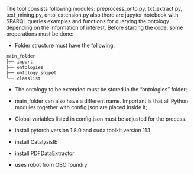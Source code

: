 The tool consists following modules: preprocess_onto.py, txt_extract.py, text_mining.py, onto_extension.py also there are jupyter notebook with SPARQL queries examples and functions for querying the ontology depending on the information of interest. 
Before starting the code, some preparations must be done:
-	Folder structure must have the following:

```bash
main_folder
├── import
├── ontologies
├── ontology_snipet
└── classlist
```
 	
-	The ontology to be extended must be stored in the “ontologies” folder;
-	main_folder can also have a different name. Important is that all Python modules together with config.json are placed inside it;
-	Global variables listed in config.json must be adjusted for the process.


- install pytorch version 1.8.0 and cuda toolkit version 11.1
- install CatalysisIE
- install PDFDataExtractor

- uses robot from OBO foundry